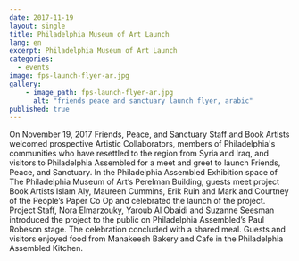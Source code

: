 ```yaml
---
date: 2017-11-19
layout: single
title: Philadelphia Museum of Art Launch
lang: en
excerpt: Philadelphia Museum of Art Launch
categories:
  - events
image: fps-launch-flyer-ar.jpg
gallery:
    - image_path: fps-launch-flyer-ar.jpg
      alt: "friends peace and sanctuary launch flyer, arabic"
published: true
---
```


On November 19, 2017 Friends, Peace, and Sanctuary Staff and Book Artists welcomed prospective Artistic Collaborators, members of Philadelphia's communities who have resettled to the region from Syria and Iraq, and visitors to Philadelphia Assembled for a meet and greet to launch Friends, Peace, and Sanctuary. In the Philadelphia Assembled Exhibition space of The Philadelphia Museum of Art’s Perelman Building, guests meet project Book Artists Islam Aly, Maureen Cummins, Erik Ruin and Mark and Courtney of the People’s Paper Co Op and celebrated the launch of the project. Project Staff, Nora Elmarzouky, Yaroub Al Obaidi and Suzanne Seesman introduced the project to the public on Philadelphia Assembled’s Paul Robeson stage. The celebration concluded with a shared meal. Guests and visitors enjoyed food from Manakeesh Bakery and Cafe in the Philadelphia Assembled Kitchen.